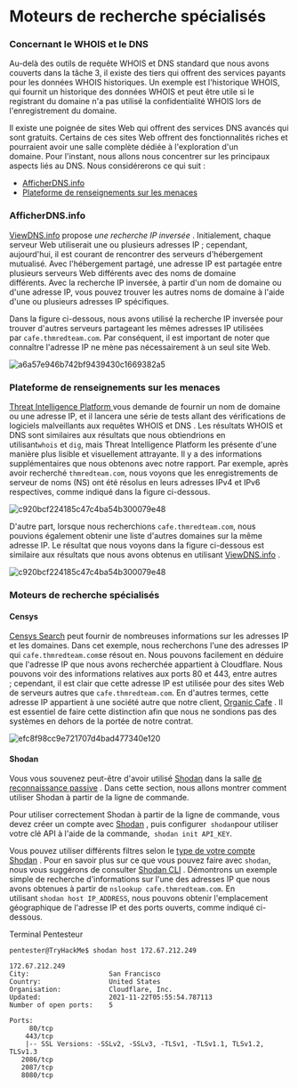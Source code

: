Moteurs de recherche spécialisés
=======================



### Concernant le WHOIS et le DNS

Au-delà des outils de requête WHOIS et DNS standard que nous avons couverts dans la tâche 3, il existe des tiers qui offrent des services payants pour les données WHOIS historiques. Un exemple est l'historique WHOIS, qui fournit un historique des données WHOIS et peut être utile si le registrant du domaine n'a pas utilisé la confidentialité WHOIS lors de l'enregistrement du domaine.

Il existe une poignée de sites Web qui offrent des services DNS avancés qui sont gratuits. Certains de ces sites Web offrent des fonctionnalités riches et pourraient avoir une salle complète dédiée à l'exploration d'un domaine. Pour l'instant, nous allons nous concentrer sur les principaux aspects liés au DNS. Nous considérerons ce qui suit :

-   [AfficherDNS.info](https://viewdns.info/)
-   [Plateforme de renseignements sur les menaces](https://threatintelligenceplatform.com/)

### AfficherDNS.info

[ViewDNS.info](https://viewdns.info/) propose *une recherche IP inversée* . Initialement, chaque serveur Web utiliserait une ou plusieurs adresses IP ; cependant, aujourd'hui, il est courant de rencontrer des serveurs d'hébergement mutualisé. Avec l'hébergement partagé, une adresse IP est partagée entre plusieurs serveurs Web différents avec des noms de domaine différents. Avec la recherche IP inversée, à partir d'un nom de domaine ou d'une adresse IP, vous pouvez trouver les autres noms de domaine à l'aide d'une ou plusieurs adresses IP spécifiques.

Dans la figure ci-dessous, nous avons utilisé la recherche IP inversée pour trouver d'autres serveurs partageant les mêmes adresses IP utilisées par `cafe.thmredteam.com`. Par conséquent, il est important de noter que connaître l'adresse IP ne mène pas nécessairement à un seul site Web.

![a6a57e946b742bf9439430c1669382a5](https://github.com/dsgsec/Red-Team/assets/82456829/ff21e174-f518-4e79-9952-9a73da0fd366)

### Plateforme de renseignements sur les menaces

[Threat Intelligence Platform ](https://threatintelligenceplatform.com/)vous demande de fournir un nom de domaine ou une adresse IP, et il lancera une série de tests allant des vérifications de logiciels malveillants aux requêtes WHOIS et DNS . Les résultats WHOIS et DNS sont similaires aux résultats que nous obtiendrions en utilisant`whois` et `dig`, mais Threat Intelligence Platform les présente d'une manière plus lisible et visuellement attrayante. Il y a des informations supplémentaires que nous obtenons avec notre rapport. Par exemple, après avoir recherché `thmredteam.com`, nous voyons que les enregistrements de serveur de noms (NS) ont été résolus en leurs adresses IPv4 et IPv6 respectives, comme indiqué dans la figure ci-dessous.

![c920bcf224185c47c4ba54b300079e48](https://github.com/dsgsec/Red-Team/assets/82456829/7ed38a79-a7cf-449f-a71f-1e09dffd028e)

D'autre part, lorsque nous recherchions `cafe.thmredteam.com`, nous pouvions également obtenir une liste d'autres domaines sur la même adresse IP. Le résultat que nous voyons dans la figure ci-dessous est similaire aux résultats que nous avons obtenus en utilisant [ViewDNS.info](https://viewdns.info/) .

![c920bcf224185c47c4ba54b300079e48](https://github.com/dsgsec/Red-Team/assets/82456829/eb8da046-d543-48cb-8bff-b909ede4eaa3)

### Moteurs de recherche spécialisés

#### Censys

[Censys Search](https://search.censys.io/) peut fournir de nombreuses informations sur les adresses IP et les domaines. Dans cet exemple, nous recherchons l'une des adresses IP qui `cafe.thmredteam.com`se résout en. Nous pouvons facilement en déduire que l'adresse IP que nous avons recherchée appartient à Cloudflare. Nous pouvons voir des informations relatives aux ports 80 et 443, entre autres ; cependant, il est clair que cette adresse IP est utilisée pour des sites Web de serveurs autres que `cafe.thmredteam.com`. En d'autres termes, cette adresse IP appartient à une société autre que notre client, [Organic Cafe](https://cafe.thmredteam.com/) . Il est essentiel de faire cette distinction afin que nous ne sondions pas des systèmes en dehors de la portée de notre contrat.

![efc8f98cc9e721707d4bad477340e120](https://github.com/dsgsec/Red-Team/assets/82456829/5d684c10-4ee1-4e0b-b727-00649838047d)

#### Shodan

Vous vous souvenez peut-être d'avoir utilisé [Shodan](https://www.shodan.io/) dans la salle [de reconnaissance passive](https://tryhackme.com/room/passiverecon) . Dans cette section, nous allons montrer comment utiliser Shodan à partir de la ligne de commande.

Pour utiliser correctement Shodan à partir de la ligne de commande, vous devez créer un compte avec [Shodan](https://www.shodan.io/) , puis configurer  `shodan`pour utiliser votre clé API à l'aide de la commande,  `shodan init API_KEY`.

Vous pouvez utiliser différents filtres selon le [type de votre compte Shodan](https://account.shodan.io/billing) . Pour en savoir plus sur ce que vous pouvez faire avec `shodan`, nous vous suggérons de consulter [Shodan CLI](https://cli.shodan.io/) . Démontrons un exemple simple de recherche d'informations sur l'une des adresses IP que nous avons obtenues à partir de `nslookup cafe.thmredteam.com`. En utilisant `shodan host IP_ADDRESS`, nous pouvons obtenir l'emplacement géographique de l'adresse IP et des ports ouverts, comme indiqué ci-dessous.

Terminal Pentesteur

```
pentester@TryHackMe$ shodan host 172.67.212.249

172.67.212.249
City:                    San Francisco
Country:                 United States
Organisation:            Cloudflare, Inc.
Updated:                 2021-11-22T05:55:54.787113
Number of open ports:    5

Ports:
     80/tcp
    443/tcp
	|-- SSL Versions: -SSLv2, -SSLv3, -TLSv1, -TLSv1.1, TLSv1.2, TLSv1.3
   2086/tcp
   2087/tcp
   8080/tcp
```

